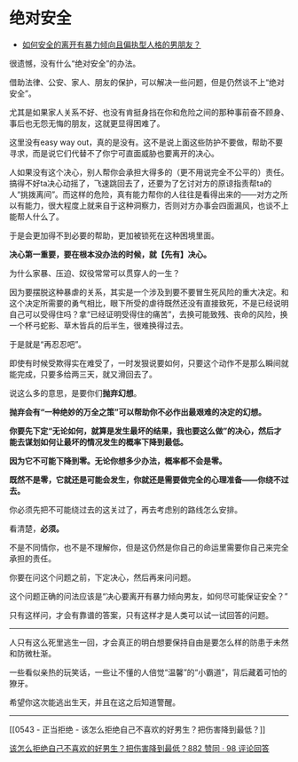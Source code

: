 # 绝对安全

- [如何安全的离开有暴力倾向且偏执型人格的男朋友？](https://www.zhihu.com/question/306752159/answer/1702646539)
  

很遗憾，没有什么“绝对安全”的办法。

借助法律、公安、家人、朋友的保护，可以解决一些问题，但是仍然谈不上“绝对安全”。

尤其是如果家人关系不好、也没有肯挺身挡在你和危险之间的那种事前奋不顾身、事后也无怨无悔的朋友，这就更显得困难了。

这里没有easy way out，真的是没有。这不是说上面这些防护不要做，帮助不要寻求，而是说它们代替不了你宁可直面威胁也要离开的决心。

人如果没有这个决心，别人帮你会承担大得多的（更不用说完全不公平的）责任。搞得不好ta决心动摇了，飞速跳回去了，还要为了乞讨对方的原谅指责帮ta的人“挑拨离间”。而这样的危险，真有能力帮你的人往往是看得出来的——对方之所以有能力，很大程度上就来自于这种洞察力，否则对方办事会四面漏风，也谈不上能帮人什么了。

于是会更加得不到必要的帮助，更加被锁死在这种困境里面。

**决心第一重要，要在根本没办法的时候，就【先有】决心。**

为什么家暴、压迫、奴役常常可以贯穿人的一生？

因为要摆脱这种暴虐的关系，其实是一个涉及到要不要冒生死风险的重大决定。和这个决定所需要的勇气相比，眼下所受的虐待既然还没有直接致死，不是已经说明自己可以受得住吗？拿“已经证明受得住的痛苦”，去换可能致残、丧命的风险，换一个杯弓蛇影、草木皆兵的后半生，很难换得过去。

于是就是“再忍忍吧”。

即使有时候受欺得实在难受了，一时发狠说要如何，只要这个动作不是那么瞬间就能完成，只要多给两三天，就又滑回去了。

说这么多的意思，是要你们**抛弃幻想**。

**抛弃会有“一种绝妙的万全之策”可以帮助你不必作出最艰难的决定的幻想。**

**你要先下定“无论如何，就算是发生最坏的结果，我也要这么做”的决心，然后才能去谋划如何让最坏的情况发生的概率下降到最低。**

**因为它不可能下降到零。无论你想多少办法，概率都不会是零。**

**既然不是零，它就还是可能会发生，你就还是需要做完全的心理准备——你绕不过去。**

你必须先把不可能绕过去的这关过了，再去考虑别的路线怎么安排。

看清楚，**必须。**

不是不同情你，也不是不理解你，但是这仍然是你自己的命运里需要你自己来完全承担的责任。

你要在问这个问题之前，下定决心，然后再来问问题。

这个问题正确的问法应该是“决心要离开有暴力倾向男友，如何尽可能保证安全？”

只有这样问，才会有靠谱的答案，只有这样才是人类可以试一试回答的问题。

---

人只有这么死里逃生一回，才会真正的明白想要保持自由是要怎么样的防患于未然和防微杜渐。

一些看似亲热的玩笑话，一些让不懂的人倍觉“温馨”的“小霸道”，背后藏着可怕的獠牙。

希望你这次能逃出生天，并且在这之后知道警醒。

---

[[0543 - 正当拒绝 - 该怎么拒绝自己不喜欢的好男生？把伤害降到最低？]]

[该怎么拒绝自己不喜欢的好男生？把伤害降到最低？882 赞同 · 98 评论回答](https://www.zhihu.com/question/364077833/answer/1486294142)